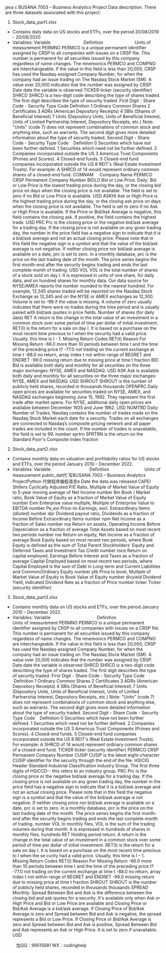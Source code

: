 java c
BUSANA 7003 – Business Analytics Project 
Data description.
There are three datasets associated with this project:
1. Stock_data_part1.xlsx
- Contains daily data on US stocks and ETFs, over the period 20/08/2019 - 20/08/2020
- Variables:
Variable                           Definition                          Units of measurement
PERMNO
PERMCO is a unique permanent identifier assigned by CRSP to all companies with issues on a CRSP file. This number is permanent for all securities issued by this company regardless of name changes. The mnemonics PERMCO and COMPNO are interchangeable. If the value in this field is less than 20,000, CRSP has used the Nasdaq-assigned Company Number, for when the company had an issue trading on The Nasdaq Stock Market (SM). A value over 20,000 indicates that the number was assigned by CRSP.
Date
date the variable is observed
TICKER
ticker (security identifier)
SHRCD
SHRCD is a two-digit code describing the type of shares traded. The first digit describes the type of security traded.
First Digit - Share Code - Security Type
Code Definition
1 Ordinary Common Shares
2 Certificates
3 ADRs (American Depository Receipts)
4 SBIs (Shares of Beneficial Interest)
7 Units (Depository Units, Units of Beneficial Interest, Units of
Limited Partnership Interest, Depository Receipts, etc.)
Note: "Units" (code 7) does not represent combinations of common stock and anything else, such as warrants. The second digit gives more detailed information about the type of security traded. Second Digit - Share Code - Security Type
Code    Definition
0 Securities which have not been further defined.
1 Securities which need not be further defined.
2 Companies incorporated outside the US
3 Americus Trust Components (Primes and Scores).
4 Closed-end funds.
5 Closed-end fund companies incorporated outside the US
8 REIT's (Real Estate Investment Trusts).
For example: A SHRCD of 14 would represent ordinary common shares of a closed-end fund.
COMNAM     Company Name
PERMCO      CRSP Permanent Company Number
BIDLO
Bid or Low Price. Daily: Bid or Low Price is the lowest trading price during the day, or the closing bid price on days when the closing price is not available. The field is set to zero if no Bid or Low Price is available.
USD
ASKHI
Ask or High Price is the highest trading price during the day, or the closing ask price on days when the closing price is not available. The field is set to zero if no Ask or High Price is available. If the Price or Bid/Ask Average is negative, this field contains the closing ask. If positive, the field contains the highest trade.
USD
PRC
Prc is the closing price or the negative bid/ask average for a trading day. If the closing price is not available on any given trading day, the number in the price field has a negative sign to indicate that it is a bid/ask average and not an actual closing price. Please note that in this field the negative sign is a symbol and that the value of the bid/ask average is not negative.
If neither closing price nor bid/ask average is available on a date, prc is set to zero. In a monthly database, prc is the price on the last trading date of the month. The price series begins the first month-end after the security begins trading and ends the last complete month of trading.
USD
VOL
VOL is the total number of shares of a stock sold on day I. It is expressed in units of one share, for daily data, and on hundred shares for monthly data. Our data source for NYSE/AMEX reports the number rounded to the nearest hundred. For example, 12,345 shares traded will be reported on the Nasdaq Stock Exchange as 12,345 and on the NYSE or AMEX exchanges as 12,300. Volume is set to -99 if the value is missing. A volume of zero usually indicates that there were no trades during the time period and is usually paired with bid/ask quotes in price fields.
Number of shares (for daily data)
RET
A return is the change in the total value of an investment in a common stock over some period of time per dollar of initial investment. RET(I) is the return for a sale on day I. It is based on a purchase on the most recent time previous to I when the security had a valid price. Usually, this time is I - 1.
Missing Return Codes
RET(t) Reason For Missing Return
-66.0 more than 10 periods between time t and the time of the preceding price t?
-77.0 not trading on the current exchange at time t
-88.0 no return, array index t not within range of BEGRET and ENDRET
-99.0 missing return due to missing price at time t fraction
BID
Bid is available both daily and monthly for all securities on the three major exchanges: NYSE, AMEX and NASDAQ.
USD
ASK
Ask is available both daily and monthly for all securities on the three major exchanges: NYSE, AMEX and NASDAQ.
USD
SHROUT
SHROUT is the number of publicly held shares, recorded in thousands
thousands
OPENPRC Daily open prices are available for securities traded on NYSE, AMEX, and NASDAQ exchanges beginning June 15, 1992. They represent the first trade after market opens. For NYSE, additional daily open prices are available between December 1925 and June 1962.
USD
NUMTRD
Daily: Number of Trades, Nasdaq contains the number of trades made on the Nasdaq Stock Market each date for a security. Trades on all exchanges are connected to Nasdaq’s composite pricing network and all paper trades are included in the count. If the number of trades is unavailable, the field is set to 99.
number
sprtrn
SPRTRN is the return on the Standard  Poor's Composite Index
fraction
2. Stock_data_part2.xlsx
- Contains monthly data on valuation and profitability ratios for US stocks and ETFs, over the period January 2010 – December 2022.
- Variables:
Variable                                Definition                             Units of measurement
public_dat代 写BUSANA 7003 – Business Analytics ProjectPython
代做程序编程语言e
Date the data was released
CAPEI
Shillers Cyclically Adjusted P/E Ratio, Multiple of Market Value of Equity to 5-year moving average of Net Income
number
Bm
Book / Market ratio, Book Value of Equity as a fraction of Market Value of Equity
number
Evm
Enterprise value multiple, Multiple of Enterprise Value to EBITDA
number
Pe_exi
Price-to-Earnings, excl. Extraordinary Items (diluted)
number
dpr
Dividend payout ratio, Dividends as a fraction of Income Before Extraordinary Items
number
npm
Net Income as a fraction of Sales
number
roa
Return on assets, Operating Income Before Depreciation as a fraction of average Total Assets based on most recent two periods
number
roe
Return on equity, Net Income as a fraction of average Book Equity based on most recent two periods, where Book Equity is defined as the sum of Total Parent Stockholders' Equity and Deferred Taxes and Investment Tax Credit
number
roce
Return on capital employed, Earnings Before Interest and Taxes as a fraction of average Capital
Employed based on most recent two periods, where Capital Employed is the sum of Debt in Long-term and Current Liabilities and Common/Ordinary Equity
number
ptb
Price to book, Multiple of Market Value of Equity to Book Value of Equity
number
divyield
Dividend Yield, indicated Dividend Rate as a fraction of Price
number
ticker
Ticker (security identifier)
3. Stock_data_part3.xlsx
- Contains monthly data on US stocks and ETFs, over the period January 2010 – December 2022.
- Variables:
Variable                                      Definition                                Units of measurement
PERMNO
PERMCO is a unique permanent identifier assigned by CRSP to all companies with issues on a CRSP file. This number is permanent for all securities issued by this company regardless of name changes. The mnemonics PERMCO and COMPNO are interchangeable. If the value in this field is less than 20,000, CRSP has used the Nasdaq-assigned Company Number, for when the company had an issue trading on The Nasdaq Stock Market (SM). A value over 20,000 indicates that the number was assigned by CRSP.
Date
date the variable is observed
SHRCD
SHRCD is a two-digit code describing the type of shares traded. The first digit describes the type of security traded.
First Digit - Share Code - Security Type
Code             Definition
1 Ordinary Common Shares
2 Certificates
3 ADRs (American Depository Receipts)
4 SBIs (Shares of Beneficial Interest)
7 Units (Depository Units, Units of Beneficial Interest, Units of
Limited Partnership Interest, Depository Receipts, etc.)
Note: "Units" (code 7) does not represent combinations of common stock and anything else, such as warrants. The second digit gives more detailed information about the type of security traded. Second Digit - Share Code - Security Type
Code    Definition
0 Securities which have not been further defined.
1 Securities which need not be further defined.
2 Companies incorporated outside the US
3 Americus Trust Components (Primes and Scores).
4 Closed-end funds.
5 Closed-end fund companies incorporated outside the US
8 REIT's (Real Estate Investment Trusts).
For example: A SHRCD of 14 would represent ordinary common shares of a closed-end fund.
TICKER
ticker (security identifier)
PERMCO
CRSP Permanent Company Number
CUSIP
CUSIP is the latest eight-character CUSIP identifier for the security through the end of the file.
HSICIG
Header Standard Industrial Classification Industry Group. The first three digits of HSICCD-- this refers to an industry group.
PRC
Prc is the closing price or the negative bid/ask average for a trading day. If the closing price is not available on any given trading day, the number in the price field has a negative sign to indicate that it is a bid/ask average and not an actual closing price. Please note that in this field the negative sign is a symbol and that the value of the bid/ask average is not negative.
If neither closing price nor bid/ask average is available on a date, prc is set to zero. In a monthly database, prc is the price on the last trading date of the month. The price series begins the first month-end after the security begins trading and ends the last complete month of trading.
number
VOL
In monthly files, VOL is the sum of the trading volumes during that month. It is expressed in hundreds of shares in monthly files.
hundreds
RET
Holding period return. A return is the change in the total value of an investment in a common stock over some period of time per dollar of initial investment. RET(I) is the return for a sale on day I. It is based on a purchase on the most recent time previous to I when the se curity had a valid price. Usually, this time is I – 1.
Missing Return Codes
RET(t) Reason For Missing Return
-66.0 more than 10 periods between time t and the time of the preceding price t?
-77.0 not trading on the current exchange at time t
-88.0 no return, array index t not within range of BEGRET and ENDRET
-99.0 missing return due to missing price at time t
fraction
SHROUT
SHROUT is the number of publicly held shares, recorded in thousands
thousands
SPREAD
Monthly: Spread Between Bid and Ask is the difference between the closing bid and ask quotes for a security. It's available only when Ask or High Price and Bid or Low Price are available and Closing Price or Bid/Ask Average is a bid/ask average.
If Closing Price of Bid/Ask Average is zero and Spread between Bid and Ask is negative, the spread represents a Bid or Low Price.
If Closing Price or Bid/Ask Average is zero and Spread between Bid and Ask is positive, Spread Between Bid and Ask represents an Ask or High Price.
It is set to zero if unavailable.
USD







         
加QQ：99515681  WX：codinghelp

